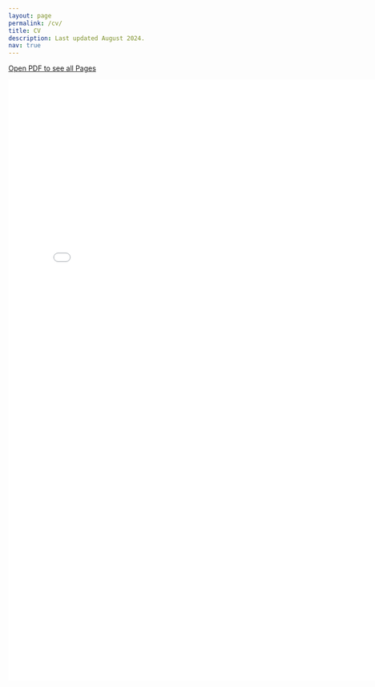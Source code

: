 ```yaml
---
layout: page
permalink: /cv/
title: CV
description: Last updated August 2024. 
nav: true
---
```


<a href="/assets/pdf/HamakiotesCV.pdf" target="_blank">Open PDF to see all Pages</a>

<embed src="/assets/pdf/HamakiotesCV.pdf" type="application/pdf" width="780" height="1200">

